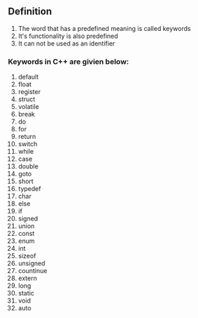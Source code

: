 ## Definition
1. The word that has a predefined meaning is called keywords
2. It's functionality is also predefined
3. It can not be used as an identifier

### Keywords in C++ are givien below:

1. default
2. float
3. register
4. struct
5. volatile
6. break
7. do
8. for
9. return
10. switch
11. while
12. case
13. double
14. goto
15. short
16. typedef
17. char
18. else
19. if
20. signed
21. union
22. const
23. enum
24. int
25. sizeof
26. unsigned
27. countinue
28. extern
29. long
30. static
31. void
32. auto